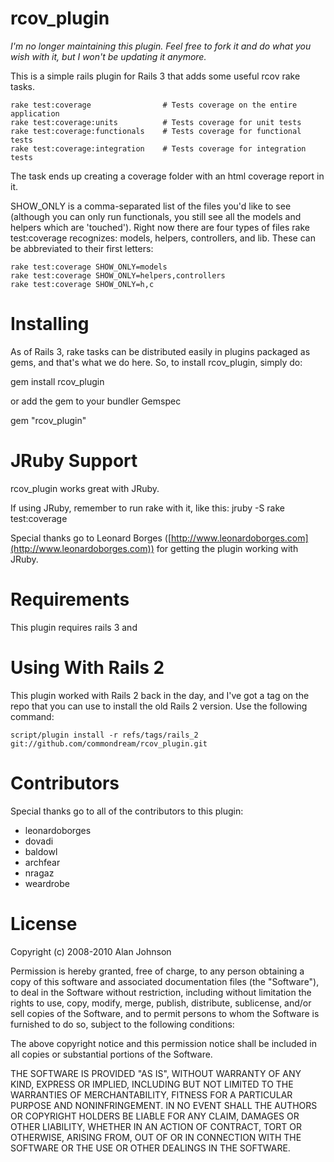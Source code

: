 rcov_plugin
===========

_I'm no longer maintaining this plugin. Feel free to fork it and do what you wish with it, but I won't be updating it anymore._

This is a simple rails plugin for Rails 3 that adds some useful rcov rake tasks.

    rake test:coverage                # Tests coverage on the entire application
    rake test:coverage:units          # Tests coverage for unit tests
    rake test:coverage:functionals    # Tests coverage for functional tests
    rake test:coverage:integration    # Tests coverage for integration tests

The task ends up creating a coverage folder with an html coverage report in it.

SHOW_ONLY is a comma-separated list of the files you'd like to see (although
you can only run functionals, you still see all the models and helpers which 
are 'touched'). Right now there are four types of files rake test:coverage 
recognizes: models, helpers, controllers, and lib. These can be abbreviated 
to their first letters:

    rake test:coverage SHOW_ONLY=models
    rake test:coverage SHOW_ONLY=helpers,controllers
    rake test:coverage SHOW_ONLY=h,c

Installing
=============
As of Rails 3, rake tasks can be distributed easily in plugins packaged as gems, and that's what we do here. So, to install rcov_plugin, simply do:

gem install rcov_plugin

or add the gem to your bundler Gemspec

gem "rcov_plugin"

JRuby Support
=============
rcov_plugin works great with JRuby.

If using JRuby, remember to run rake with it, like this:
    jruby -S rake test:coverage

Special thanks go to Leonard Borges ([http://www.leonardoborges.com](http://www.leonardoborges.com)) for getting the plugin working with JRuby.

Requirements
============

This plugin requires rails 3 and 

Using With Rails 2
============
This plugin worked with Rails 2 back in the day, and I've got a tag on the repo that you can use to install the old Rails 2 version. Use the following command:

    script/plugin install -r refs/tags/rails_2 git://github.com/commondream/rcov_plugin.git

Contributors
============
Special thanks go to all of the contributors to this plugin:

* leonardoborges
* dovadi
* baldowl
* archfear
* nragaz
* weardrobe

License
=======
Copyright (c) 2008-2010 Alan Johnson

Permission is hereby granted, free of charge, to any person obtaining
a copy of this software and associated documentation files (the
"Software"), to deal in the Software without restriction, including
without limitation the rights to use, copy, modify, merge, publish,
distribute, sublicense, and/or sell copies of the Software, and to
permit persons to whom the Software is furnished to do so, subject to
the following conditions:

The above copyright notice and this permission notice shall be
included in all copies or substantial portions of the Software.

THE SOFTWARE IS PROVIDED "AS IS", WITHOUT WARRANTY OF ANY KIND,
EXPRESS OR IMPLIED, INCLUDING BUT NOT LIMITED TO THE WARRANTIES OF
MERCHANTABILITY, FITNESS FOR A PARTICULAR PURPOSE AND
NONINFRINGEMENT. IN NO EVENT SHALL THE AUTHORS OR COPYRIGHT HOLDERS BE
LIABLE FOR ANY CLAIM, DAMAGES OR OTHER LIABILITY, WHETHER IN AN ACTION
OF CONTRACT, TORT OR OTHERWISE, ARISING FROM, OUT OF OR IN CONNECTION
WITH THE SOFTWARE OR THE USE OR OTHER DEALINGS IN THE SOFTWARE.

